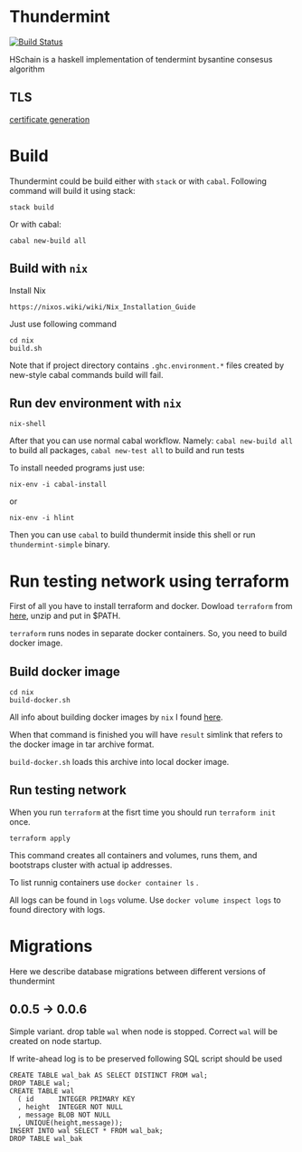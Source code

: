 # Thundermint

[![Build Status](https://drone.hxr.dev/api/badges/hexresearch/thundermint/status.svg)](https://drone.hxr.dev/hexresearch/thundermint)

HSchain is a haskell implementation of tendermint bysantine consesus algorithm

## TLS

[certificate generation](./docs/TLS.md)

# Build

Thundermint could be build either with `stack` or with `cabal`. Following
command will build it using stack:

```
stack build
```

Or with cabal:

```
cabal new-build all
```

## Build with `nix`

Install Nix
```
https://nixos.wiki/wiki/Nix_Installation_Guide
```

Just use following command
```
cd nix
build.sh
```
Note that if project directory contains `.ghc.environment.*` files created by new-style cabal commands build will fail.

## Run dev environment with `nix`

```
nix-shell
```

After that you can use normal cabal workflow. Namely: `cabal new-build all` to build all packages, `cabal new-test all` to build and run tests

To install needed programs just use:

```
nix-env -i cabal-install
```

or

```
nix-env -i hlint
```


Then you can use `cabal` to build thundermit inside this shell or run `thundermint-simple` binary.

# Run testing network using terraform

First of all you have to install terraform and docker. Dowload `terraform` from [here](https://www.terraform.io/downloads.html), unzip and put in $PATH.

`terraform` runs nodes in separate docker containers. So, you need to build docker image.

## Build docker image

```
cd nix
build-docker.sh
```

All info about building docker images by `nix` I found [here](https://github.com/Gabriel439/haskell-nix/blob/master/project3/README.md#minimizing-the-closure).

When that command is finished you will have `result` simlink that refers to the docker image in tar archive format.

`build-docker.sh` loads this archive into local docker image.

## Run testing network

When you run `terraform` at the fisrt time you should run `terraform init` once.

```
terraform apply
```

This command creates all containers and volumes, runs them, and bootstraps cluster with actual ip
addresses.

To list runnig containers use `docker container ls` .

All logs can be found in `logs` volume. Use `docker volume inspect logs` to found directory with
logs.


# Migrations

Here we describe database migrations between different versions of thundermint

## 0.0.5 -> 0.0.6

Simple variant. drop table `wal` when node is stopped. Correct `wal` will be
created on node startup.

If write-ahead log is to be preserved following SQL script should be used

```
CREATE TABLE wal_bak AS SELECT DISTINCT FROM wal;
DROP TABLE wal;
CREATE TABLE wal
  ( id      INTEGER PRIMARY KEY
  , height  INTEGER NOT NULL
  , message BLOB NOT NULL
  , UNIQUE(height,message));
INSERT INTO wal SELECT * FROM wal_bak;
DROP TABLE wal_bak
```

